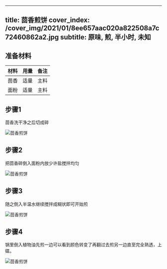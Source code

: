 
---
title: 茴香煎饼
cover_index: /cover_img/2021/01/8ee657aac020a822508a7c72460862a2.jpg
subtitle: 原味, 煎, 半小时, 未知
---

## 准备材料

| 材料     | 用量 | 备注|
| ------- | ----- | --- |
| 茴香 | 适量| 主料 |
| 面粉 | 适量| 主料 |

## 步骤1

茴香洗干净之后切成碎

![茴香煎饼](https://i8.meishichina.com/attachment/recipe/201010/201010010434003.jpg?x-oss-process=style/p320) 

## 步骤2

把茴香碎倒入面粉内放少许盐搅拌均匀

![茴香煎饼](https://i8.meishichina.com/attachment/recipe/201010/201010010435095.jpg?x-oss-process=style/p320) 

## 步骤3

随之倒入半温水继续搅拌成糊状即可开始煎

![茴香煎饼](https://i8.meishichina.com/attachment/recipe/201010/201010010436384.jpg?x-oss-process=style/p320) 

## 步骤4

锅里倒入植物油先煎一边可以看到颜色转变了再翻过去煎另一边直至完全熟透，上碟。

![茴香煎饼](https://i8.meishichina.com/attachment/recipe/201010/201010010437166.jpg?x-oss-process=style/p320) 


